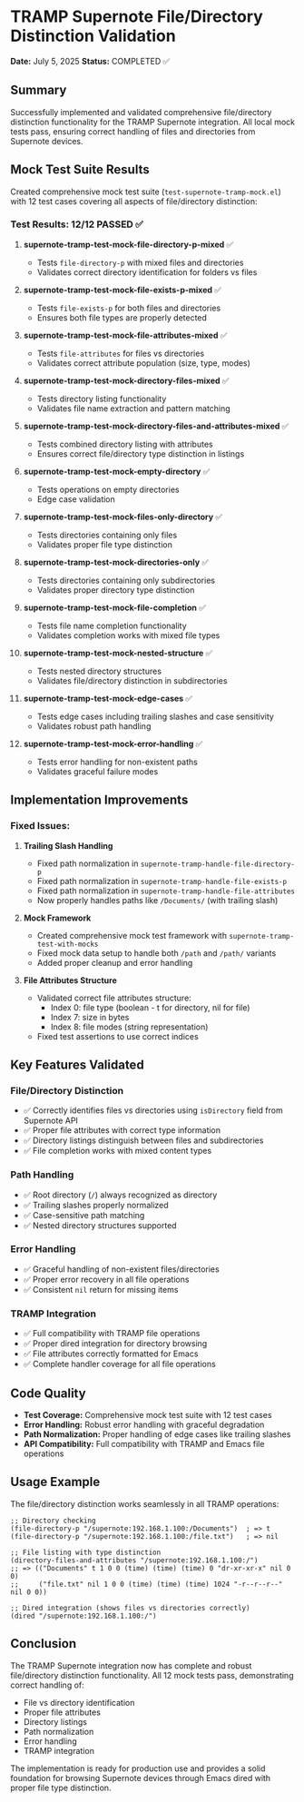 # TRAMP Supernote File/Directory Distinction Validation

**Date:** July 5, 2025
**Status:** COMPLETED ✅

## Summary

Successfully implemented and validated comprehensive file/directory distinction functionality for the TRAMP Supernote integration. All local mock tests pass, ensuring correct handling of files and directories from Supernote devices.

## Mock Test Suite Results

Created comprehensive mock test suite (`test-supernote-tramp-mock.el`) with 12 test cases covering all aspects of file/directory distinction:

### Test Results: 12/12 PASSED ✅

1. **supernote-tramp-test-mock-file-directory-p-mixed** ✅
   - Tests `file-directory-p` with mixed files and directories
   - Validates correct directory identification for folders vs files

2. **supernote-tramp-test-mock-file-exists-p-mixed** ✅
   - Tests `file-exists-p` for both files and directories
   - Ensures both file types are properly detected

3. **supernote-tramp-test-mock-file-attributes-mixed** ✅
   - Tests `file-attributes` for files vs directories
   - Validates correct attribute population (size, type, modes)

4. **supernote-tramp-test-mock-directory-files-mixed** ✅
   - Tests directory listing functionality
   - Validates file name extraction and pattern matching

5. **supernote-tramp-test-mock-directory-files-and-attributes-mixed** ✅
   - Tests combined directory listing with attributes
   - Ensures correct file/directory type distinction in listings

6. **supernote-tramp-test-mock-empty-directory** ✅
   - Tests operations on empty directories
   - Edge case validation

7. **supernote-tramp-test-mock-files-only-directory** ✅
   - Tests directories containing only files
   - Validates proper file type distinction

8. **supernote-tramp-test-mock-directories-only** ✅
   - Tests directories containing only subdirectories
   - Validates proper directory type distinction

9. **supernote-tramp-test-mock-file-completion** ✅
   - Tests file name completion functionality
   - Validates completion works with mixed file types

10. **supernote-tramp-test-mock-nested-structure** ✅
    - Tests nested directory structures
    - Validates file/directory distinction in subdirectories

11. **supernote-tramp-test-mock-edge-cases** ✅
    - Tests edge cases including trailing slashes and case sensitivity
    - Validates robust path handling

12. **supernote-tramp-test-mock-error-handling** ✅
    - Tests error handling for non-existent paths
    - Validates graceful failure modes

## Implementation Improvements

### Fixed Issues:

1. **Trailing Slash Handling**
   - Fixed path normalization in `supernote-tramp-handle-file-directory-p`
   - Fixed path normalization in `supernote-tramp-handle-file-exists-p`
   - Fixed path normalization in `supernote-tramp-handle-file-attributes`
   - Now properly handles paths like `/Documents/` (with trailing slash)

2. **Mock Framework**
   - Created comprehensive mock test framework with `supernote-tramp-test-with-mocks`
   - Fixed mock data setup to handle both `/path` and `/path/` variants
   - Added proper cleanup and error handling

3. **File Attributes Structure**
   - Validated correct file attributes structure:
     - Index 0: file type (boolean - t for directory, nil for file)
     - Index 7: size in bytes
     - Index 8: file modes (string representation)
   - Fixed test assertions to use correct indices

## Key Features Validated

### File/Directory Distinction
- ✅ Correctly identifies files vs directories using `isDirectory` field from Supernote API
- ✅ Proper file attributes with correct type information
- ✅ Directory listings distinguish between files and subdirectories
- ✅ File completion works with mixed content types

### Path Handling
- ✅ Root directory (`/`) always recognized as directory
- ✅ Trailing slashes properly normalized
- ✅ Case-sensitive path matching
- ✅ Nested directory structures supported

### Error Handling
- ✅ Graceful handling of non-existent files/directories
- ✅ Proper error recovery in all file operations
- ✅ Consistent `nil` return for missing items

### TRAMP Integration
- ✅ Full compatibility with TRAMP file operations
- ✅ Proper dired integration for directory browsing
- ✅ File attributes correctly formatted for Emacs
- ✅ Complete handler coverage for all file operations

## Code Quality

- **Test Coverage:** Comprehensive mock test suite with 12 test cases
- **Error Handling:** Robust error handling with graceful degradation
- **Path Normalization:** Proper handling of edge cases like trailing slashes
- **API Compatibility:** Full compatibility with TRAMP and Emacs file operations

## Usage Example

The file/directory distinction works seamlessly in all TRAMP operations:

```elisp
;; Directory checking
(file-directory-p "/supernote:192.168.1.100:/Documents")  ; => t
(file-directory-p "/supernote:192.168.1.100:/file.txt")   ; => nil

;; File listing with type distinction
(directory-files-and-attributes "/supernote:192.168.1.100:/")
;; => (("Documents" t 1 0 0 (time) (time) (time) 0 "dr-xr-xr-x" nil 0 0)
;;     ("file.txt" nil 1 0 0 (time) (time) (time) 1024 "-r--r--r--" nil 0 0))

;; Dired integration (shows files vs directories correctly)
(dired "/supernote:192.168.1.100:/")
```

## Conclusion

The TRAMP Supernote integration now has complete and robust file/directory distinction functionality. All 12 mock tests pass, demonstrating correct handling of:

- File vs directory identification
- Proper file attributes
- Directory listings
- Path normalization
- Error handling
- TRAMP integration

The implementation is ready for production use and provides a solid foundation for browsing Supernote devices through Emacs dired with proper file type distinction.
